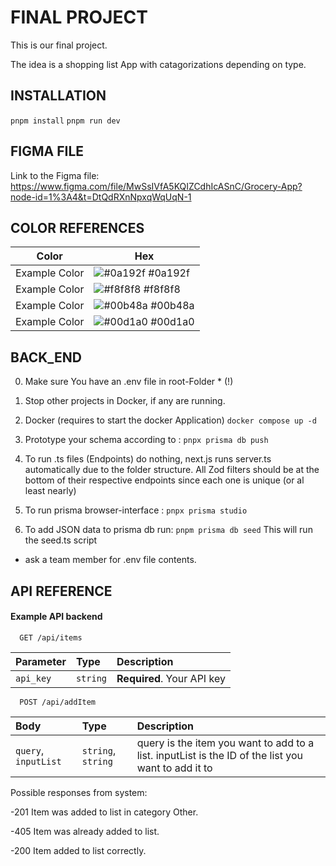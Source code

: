 # FINAL PROJECT

This is our final project.

The idea is a shopping list App with catagorizations depending on type.

## INSTALLATION

`pnpm install`
`pnpm run dev`

## FIGMA FILE

Link to the Figma file: https://www.figma.com/file/MwSsIVfA5KQIZCdhIcASnC/Grocery-App?node-id=1%3A4&t=DtQdRXnNpxqWqUqN-1

## COLOR REFERENCES

| Color         | Hex                                                              |
| ------------- | ---------------------------------------------------------------- |
| Example Color | ![#0a192f](https://via.placeholder.com/10/0a192f?text=+) #0a192f |
| Example Color | ![#f8f8f8](https://via.placeholder.com/10/f8f8f8?text=+) #f8f8f8 |
| Example Color | ![#00b48a](https://via.placeholder.com/10/00b48a?text=+) #00b48a |
| Example Color | ![#00d1a0](https://via.placeholder.com/10/00b48a?text=+) #00d1a0 |

## BACK_END

0. Make sure You have an .env file in root-Folder \* (!)

1. Stop other projects in Docker, if any are running.

2. Docker (requires to start the docker Application)
   `docker compose up -d`

3. Prototype your schema according to :
   `pnpx prisma db push`

4. To run .ts files (Endpoints) do nothing, next.js runs server.ts automatically due to the folder structure. All Zod filters should be at the bottom of their respective endpoints since each one is unique (or al least nearly)

5. To run prisma browser-interface :
   `pnpx prisma studio`

6. To add JSON data to prisma db run:
   `pnpm prisma db seed`
   This will run the seed.ts script

- ask a team member for .env file contents.

## API REFERENCE

#### Example API backend

```http
  GET /api/items
```

| Parameter | Type     | Description                |
| :-------- | :------- | :------------------------- |
| `api_key` | `string` | **Required**. Your API key |

```http
  POST /api/addItem
```

| Body                 | Type               | Description                                                                                        |
| :------------------- | :----------------- | :------------------------------------------------------------------------------------------------- |
| `query`, `inputList` | `string`, `string` | query is the item you want to add to a list. inputList is the ID of the list you want to add it to |

Possible responses from system:

-201 Item was added to list in category Other.

-405 Item was already added to list.

-200 Item added to list correctly.

